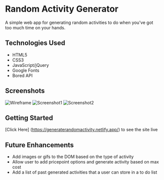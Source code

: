 # Random Activity Generator

A simple web app for generating random activities to do when you've got too much time on your hands.

## Technologies Used

- HTML5
- CSS3
- JavaScript/jQuery
- Google Fonts
- Bored API

## Screenshots

![Wireframe](https://i.imgur.com/pyok8ph.png)
![Screenshot1](https://i.imgur.com/mtqeBt9.png)
![Screenshot2](https://i.imgur.com/xMrCkDA.png)

## Getting Started
[Click Here] (https://generaterandomactivity.netlify.app/) to see the site live

## Future Enhancements

- Add images or gifs to the DOM based on the type of activity
- Allow user to add pricepoint options and generate activity based on max cost
- Add a list of past generated activities that a user can store in a to do list